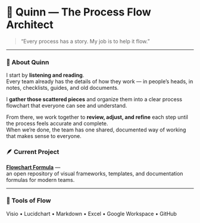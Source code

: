 # 🧩 Quinn — The Process Flow Architect  

> “Every process has a story. My job is to help it flow.”

---

### 🌿 About Quinn
I start by **listening and reading**.  
Every team already has the details of how they work — in people’s heads, in notes, checklists, guides, and old documents.  

I **gather those scattered pieces** and organize them into a clear process flowchart that everyone can see and understand.  

From there, we work together to **review, adjust, and refine** each step until the process feels accurate and complete.  
When we’re done, the team has one shared, documented way of working that makes sense to everyone.

### 🪶 Current Project
**[Flowchart Formula](https://github.com/FlowchartFormula)** —  
an open repository of visual frameworks, templates, and documentation formulas for modern teams.  

---

### 🧰 Tools of Flow
Visio • Lucidchart • Markdown • Excel • Google Workspace • GitHub  
